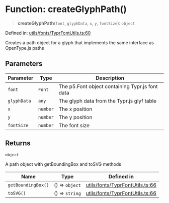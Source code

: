 # Function: createGlyphPath()

> **createGlyphPath**(`font`, `glyphData`, `x`, `y`, `fontSize`): `object`

Defined in: [utils/fonts/TyprFontUtils.ts:60](https://github.com/humanbydefinition/p5.asciify/blob/b4847c3686de8aac8ab85c6df8c62f37e7437142/src/lib/utils/fonts/TyprFontUtils.ts#L60)

Creates a path object for a glyph that implements the same interface as OpenType.js paths

## Parameters

| Parameter   | Type     | Description                                     |
| ----------- | -------- | ----------------------------------------------- |
| `font`      | `Font`   | The p5.Font object containing Typr.js font data |
| `glyphData` | `any`    | The glyph data from the Typr.js glyf table      |
| `x`         | `number` | The x position                                  |
| `y`         | `number` | The y position                                  |
| `fontSize`  | `number` | The font size                                   |

## Returns

`object`

A path object with getBoundingBox and toSVG methods

| Name               | Type           | Defined in                                                                                                                                                                |
| ------------------ | -------------- | ------------------------------------------------------------------------------------------------------------------------------------------------------------------------- |
| `getBoundingBox()` | () => `object` | [utils/fonts/TyprFontUtils.ts:66](https://github.com/humanbydefinition/p5.asciify/blob/b4847c3686de8aac8ab85c6df8c62f37e7437142/src/lib/utils/fonts/TyprFontUtils.ts#L66) |
| `toSVG()`          | () => `string` | [utils/fonts/TyprFontUtils.ts:66](https://github.com/humanbydefinition/p5.asciify/blob/b4847c3686de8aac8ab85c6df8c62f37e7437142/src/lib/utils/fonts/TyprFontUtils.ts#L66) |
